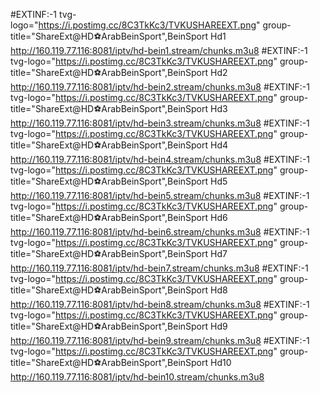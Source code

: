 #EXTINF:-1   tvg-logo="https://i.postimg.cc/8C3TkKc3/TVKUSHAREEXT.png" group-title="ShareExt@HD⚽ArabBeinSport",BeinSport Hd1
http://160.119.77.116:8081/iptv/hd-bein1.stream/chunks.m3u8
#EXTINF:-1   tvg-logo="https://i.postimg.cc/8C3TkKc3/TVKUSHAREEXT.png" group-title="ShareExt@HD⚽ArabBeinSport",BeinSport Hd2
http://160.119.77.116:8081/iptv/hd-bein2.stream/chunks.m3u8
#EXTINF:-1   tvg-logo="https://i.postimg.cc/8C3TkKc3/TVKUSHAREEXT.png" group-title="ShareExt@HD⚽ArabBeinSport",BeinSport Hd3
http://160.119.77.116:8081/iptv/hd-bein3.stream/chunks.m3u8
#EXTINF:-1   tvg-logo="https://i.postimg.cc/8C3TkKc3/TVKUSHAREEXT.png" group-title="ShareExt@HD⚽ArabBeinSport",BeinSport Hd4
http://160.119.77.116:8081/iptv/hd-bein4.stream/chunks.m3u8
#EXTINF:-1   tvg-logo="https://i.postimg.cc/8C3TkKc3/TVKUSHAREEXT.png" group-title="ShareExt@HD⚽ArabBeinSport",BeinSport Hd5
http://160.119.77.116:8081/iptv/hd-bein5.stream/chunks.m3u8
#EXTINF:-1   tvg-logo="https://i.postimg.cc/8C3TkKc3/TVKUSHAREEXT.png" group-title="ShareExt@HD⚽ArabBeinSport",BeinSport Hd6
http://160.119.77.116:8081/iptv/hd-bein6.stream/chunks.m3u8
#EXTINF:-1   tvg-logo="https://i.postimg.cc/8C3TkKc3/TVKUSHAREEXT.png" group-title="ShareExt@HD⚽ArabBeinSport",BeinSport Hd7
http://160.119.77.116:8081/iptv/hd-bein7.stream/chunks.m3u8
#EXTINF:-1   tvg-logo="https://i.postimg.cc/8C3TkKc3/TVKUSHAREEXT.png" group-title="ShareExt@HD⚽ArabBeinSport",BeinSport Hd8
http://160.119.77.116:8081/iptv/hd-bein8.stream/chunks.m3u8
#EXTINF:-1   tvg-logo="https://i.postimg.cc/8C3TkKc3/TVKUSHAREEXT.png" group-title="ShareExt@HD⚽ArabBeinSport",BeinSport Hd9
http://160.119.77.116:8081/iptv/hd-bein9.stream/chunks.m3u8
#EXTINF:-1   tvg-logo="https://i.postimg.cc/8C3TkKc3/TVKUSHAREEXT.png" group-title="ShareExt@HD⚽ArabBeinSport",BeinSport Hd10
http://160.119.77.116:8081/iptv/hd-bein10.stream/chunks.m3u8
